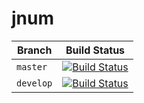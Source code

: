 # jnum

| Branch | Build Status |
|-|-|
| `master`| [![Build Status](https://travis-ci.org/jayeshbadwaik/jnum.svg?branch=master)](https://travis-ci.org/jayeshbadwaik/jnum) 	 |
| `develop` | [![Build Status](https://travis-ci.org/jayeshbadwaik/jnum.svg?branch=develop)](https://travis-ci.org/jayeshbadwaik/jnum)	 |



